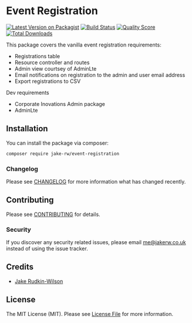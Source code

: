 # Event Registration

[![Latest Version on Packagist](https://img.shields.io/packagist/v/jake-rw/event-registration.svg?style=flat-square)](https://packagist.org/packages/jake-rw/event-registration)
[![Build Status](https://img.shields.io/travis/jake-rw/event-registration/master.svg?style=flat-square)](https://travis-ci.org/jake-rw/event-registration)
[![Quality Score](https://img.shields.io/scrutinizer/g/jake-rw/event-registration.svg?style=flat-square)](https://scrutinizer-ci.com/g/jake-rw/event-registration)
[![Total Downloads](https://img.shields.io/packagist/dt/jake-rw/event-registration.svg?style=flat-square)](https://packagist.org/packages/jake-rw/event-registration)

This package covers the vanilla event registration requirements:

* Registrations table
* Resource controller and routes
* Admin view courtsey of AdminLte
* Email notifications on registration to the admin and user email address
* Export registrations to CSV

Dev requirements
* Corporate Inovations Admin package 
* AdminLte

## Installation

You can install the package via composer:

```bash
composer require jake-rw/event-registration
```


### Changelog

Please see [CHANGELOG](CHANGELOG.md) for more information what has changed recently.

## Contributing

Please see [CONTRIBUTING](CONTRIBUTING.md) for details.

### Security

If you discover any security related issues, please email me@jakerw.co.uk instead of using the issue tracker.

## Credits

- [Jake Rudkin-Wilson](https://github.com/jake-rw)

## License

The MIT License (MIT). Please see [License File](LICENSE.md) for more information.
